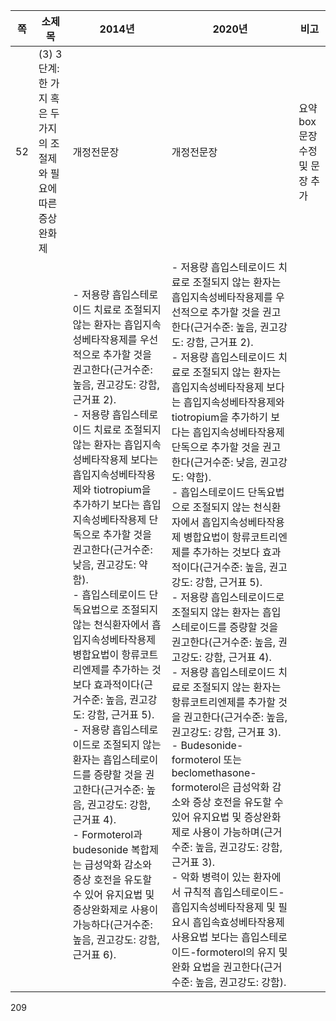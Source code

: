 | 쪽 | 소제목 | 2014년 | 2020년 | 비고 |
|---|---|---|---|---|
| 52 | (3) 3단계: 한 가지 혹은 두 가지의 조절제와 필요에 따른 증상완화제 | 개정전문장 | 개정전문장 | 요약 box 문장 수정 및 문장 추가 |
| | | - 저용량 흡입스테로이드 치료로 조절되지 않는 환자는 흡입지속성베타작용제를 우선적으로 추가할 것을 권고한다(근거수준: 높음, 권고강도: 강함, 근거표 2).<br>- 저용량 흡입스테로이드 치료로 조절되지 않는 환자는 흡입지속성베타작용제 보다는 흡입지속성베타작용제와 tiotropium을 추가하기 보다는 흡입지속성베타작용제 단독으로 추가할 것을 권고한다(근거수준: 낮음, 권고강도: 약함).<br>- 흡입스테로이드 단독요법으로 조절되지 않는 천식환자에서 흡입지속성베타작용제 병합요법이 항류코트리엔제를 추가하는 것보다 효과적이다(근거수준: 높음, 권고강도: 강함, 근거표 5).<br>- 저용량 흡입스테로이드로 조절되지 않는 환자는 흡입스테로이드를 증량할 것을 권고한다(근거수준: 높음, 권고강도: 강함, 근거표 4).<br>- Formoterol과 budesonide 복합제는 급성악화 감소와 증상 호전을 유도할 수 있어 유지요법 및 증상완화제로 사용이 가능하다(근거수준: 높음, 권고강도: 강함, 근거표 6). | - 저용량 흡입스테로이드 치료로 조절되지 않는 환자는 흡입지속성베타작용제를 우선적으로 추가할 것을 권고한다(근거수준: 높음, 권고강도: 강함, 근거표 2).<br>- 저용량 흡입스테로이드 치료로 조절되지 않는 환자는 흡입지속성베타작용제 보다는 흡입지속성베타작용제와 tiotropium을 추가하기 보다는 흡입지속성베타작용제 단독으로 추가할 것을 권고한다(근거수준: 낮음, 권고강도: 약함).<br>- 흡입스테로이드 단독요법으로 조절되지 않는 천식환자에서 흡입지속성베타작용제 병합요법이 항류코트리엔제를 추가하는 것보다 효과적이다(근거수준: 높음, 권고강도: 강함, 근거표 5).<br>- 저용량 흡입스테로이드로 조절되지 않는 환자는 흡입스테로이드를 증량할 것을 권고한다(근거수준: 높음, 권고강도: 강함, 근거표 4).<br>- 저용량 흡입스테로이드 치료로 조절되지 않는 환자는 항류코트리엔제를 추가할 것을 권고한다(근거수준: 높음, 권고강도: 강함, 근거표 3).<br>- Budesonide-formoterol 또는 beclomethasone-formoterol은 급성악화 감소와 증상 호전을 유도할 수 있어 유지요법 및 증상완화제로 사용이 가능하며(근거수준: 높음, 권고강도: 강함, 근거표 3).<br>- 악화 병력이 있는 환자에서 규칙적 흡입스테로이드-흡입지속성베타작용제 및 필요시 흡입속효성베타작용제 사용요법 보다는 흡입스테로이드-formoterol의 유지 및 완화 요법을 권고한다(근거수준: 높음, 권고강도: 강함). |
<PAGE>209